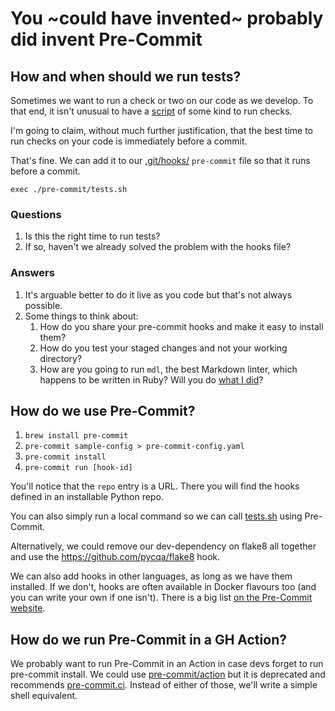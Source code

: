 # You ~could have invented~ probably did invent Pre-Commit

## How and when should we run tests?

Sometimes we want to run a check or two on our code as we develop. To that end, it isn't unusual to have a [script](./tests.sh) of some kind to run checks.

I'm going to claim, without much further justification, that the best time to run checks on your code is immediately before a commit.

That's fine. We can add it to our [.git/hooks/](.git/hooks/) `pre-commit` file so that it runs before a commit.

```shell
exec ./pre-commit/tests.sh
```

### Questions

1. Is this the right time to run tests?
2. If so, haven't we already solved the problem with the hooks file?

### Answers

1. It's arguable better to do it live as you code but that's not always possible.
2. Some things to think about:
   1. How do you share your pre-commit hooks and make it easy to install them?
   2. How do you test your staged changes and not your working directory?
   3. How are you going to run `mdl`, the best Markdown linter, which happens to be written in Ruby? Will you do [what I did](https://github.com/alan-turing-institute/rcp-ea-management-functions/blob/f56c685df0fc1afd72641a8d60b7bf25678b4911/status_function/run_tests.sh#L38)?

## How do we use Pre-Commit?

1. `brew install pre-commit`
2. `pre-commit sample-config > pre-commit-config.yaml`
3. `pre-commit install`
4. `pre-commit run [hook-id]`

You'll notice that the `repo` entry is a URL. There you will find the hooks defined in an installable Python repo.

You can also simply run a local command so we can call [tests.sh](./tests.sh) using Pre-Commit.

Alternatively, we could remove our dev-dependency on flake8 all together and use the <https://github.com/pycqa/flake8> hook.

We can also add hooks in other languages, as long as we have them installed. If we don't, hooks are often available in Docker flavours too (and you can write your own if one isn't). There is a big list [on the Pre-Commit website](https://pre-commit.com/hooks.html).

## How do we run Pre-Commit in a GH Action?

We probably want to run Pre-Commit in an Action in case devs forget to run pre-commit install.
We could use [pre-commit/action](https://github.com/pre-commit/action) but it is deprecated and recommends [pre-commit.ci](https://pre-commit.com/). Instead of either of those, we'll write a simple shell equivalent.
